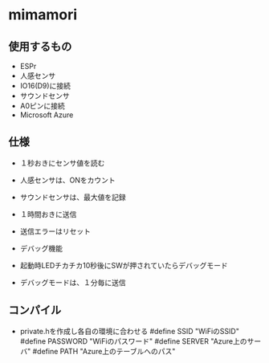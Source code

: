 # mimamori
## 使用するもの
- ESPr
- 人感センサ
 - IO16(D9)に接続
- サウンドセンサ
 - A0ピンに接続
- Microsoft Azure
## 仕様
- １秒おきにセンサ値を読む
 - 人感センサは、ONをカウント
 - サウンドセンサは、最大値を記録
- １時間おきに送信
 - 送信エラーはリセット

- デバッグ機能
 - 起動時LEDチカチカ10秒後にSWが押されていたらデバッグモード
 - デバッグモードは、１分毎に送信
## コンパイル
- private.hを作成し各自の環境に合わせる
 #define SSID "WiFiのSSID"
 #define PASSWORD "WiFiのパスワード"
 #define SERVER "Azure上のサーバ"
 #define PATH "Azure上のテーブルへのパス"
